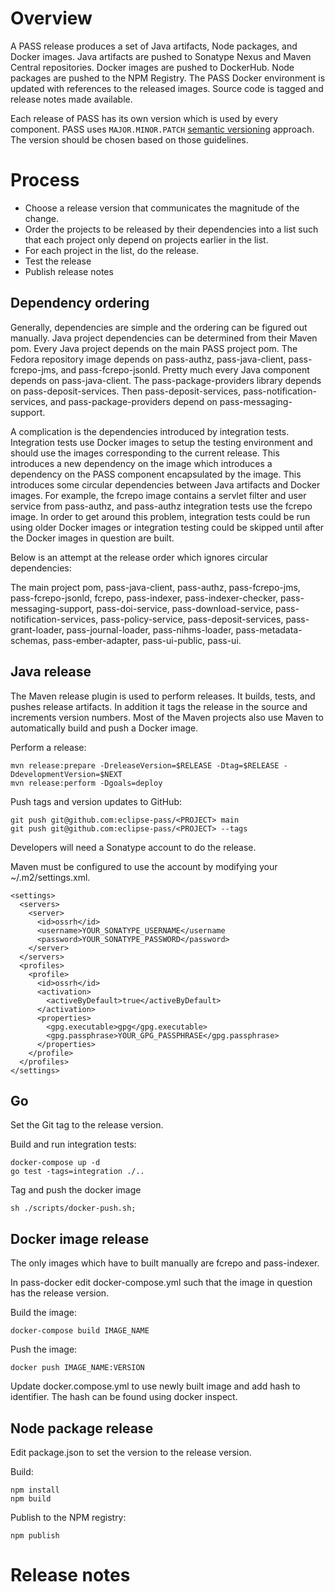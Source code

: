 # Overview

A PASS release produces a set of Java artifacts, Node packages, and Docker images.
Java artifacts are pushed to Sonatype Nexus and Maven Central repositories. Docker images are pushed to DockerHub. Node packages are pushed to the NPM Registry.
The PASS Docker environment is updated with references to the released images.
Source code is tagged and release notes made available.

Each release of PASS has its own version which is used by every component. PASS uses `MAJOR.MINOR.PATCH` [semantic versioning](https://semver.org/) approach.
The version should be chosen based on those guidelines.

# Process

* Choose a release version that communicates the magnitude of the change.
* Order the projects to be released by their dependencies into a list such that each project only depend on projects earlier in the list.
* For each project in the list, do the release.
* Test the release
* Publish release notes

## Dependency ordering

Generally, dependencies are simple and the ordering can be figured out manually. Java project dependencies can be determined from their Maven pom. Every Java project depends on
the main PASS project pom. The Fedora repository image depends on pass-authz, pass-java-client, pass-fcrepo-jms, and pass-fcrepo-jsonld. Pretty much every Java component depends
on pass-java-client. The pass-package-providers library depends on pass-deposit-services. Then pass-deposit-services, pass-notification-services, and pass-package-providers
depend on pass-messaging-support.

A complication is the dependencies introduced by integration tests. Integration tests use Docker images to setup the testing environment and should use the images corresponding to
the current release. This introduces a new dependency on the image which introduces a dependency on the PASS component encapsulated by the image. This introduces some circular
dependencies between Java artifacts and Docker images. For example, the fcrepo image contains a servlet filter and user service from pass-authz, and pass-authz integration tests
use the fcrepo image. In order to get around this problem, integration tests could be run using older Docker images or integration testing could be skipped until after the Docker images in question are built.


Below is an attempt at the release order which ignores circular dependencies:

The main project pom, pass-java-client, pass-authz, pass-fcrepo-jms, pass-fcrepo-jsonld, fcrepo,  pass-indexer, pass-indexer-checker, pass-messaging-support, pass-doi-service, pass-download-service, pass-notification-services, pass-policy-service, pass-deposit-services, pass-grant-loader, pass-journal-loader, pass-nihms-loader, pass-metadata-schemas, pass-ember-adapter, pass-ui-public, pass-ui.

## Java release

The Maven release plugin is used to perform releases. It builds, tests, and pushes release artifacts. In addition it tags the release in the source and increments version numbers. Most of the Maven projects also use Maven to automatically build and push a Docker image.

Perform a release:
```
mvn release:prepare -DreleaseVersion=$RELEASE -Dtag=$RELEASE -DdevelopmentVersion=$NEXT 
mvn release:perform -Dgoals=deploy 
```

Push tags and version updates to GitHub:
```
git push git@github.com:eclipse-pass/<PROJECT> main
git push git@github.com:eclipse-pass/<PROJECT> --tags
```

Developers will need a Sonatype account to do the release. 

Maven must be configured to use the account by modifying your ~/.m2/settings.xml.

```
<settings>
  <servers>
    <server>
      <id>ossrh</id>
      <username>YOUR_SONATYPE_USERNAME</username
      <password>YOUR_SONATYPE_PASSWORD</password>
    </server>
  </servers>
  <profiles>
    <profile>
      <id>ossrh</id>
      <activation>
        <activeByDefault>true</activeByDefault>
      </activation>
      <properties>
        <gpg.executable>gpg</gpg.executable>
        <gpg.passphrase>YOUR_GPG_PASSPHRASE</gpg.passphrase>
      </properties>
    </profile>
  </profiles>
</settings>

```

## Go

Set the Git tag to the release version.

Build and run integration tests:
```
docker-compose up -d
go test -tags=integration ./..
```

Tag and push the docker image
```
sh ./scripts/docker-push.sh;
```

## Docker image release

The only images which have to built manually are fcrepo and pass-indexer.

In pass-docker edit docker-compose.yml such that the image in question has the release version.

Build the image:
```
docker-compose build IMAGE_NAME
```

Push the image:
```
docker push IMAGE_NAME:VERSION
```

Update docker.compose.yml to use newly built image and add hash to identifier. The hash can be found using docker inspect.

## Node package release

Edit package.json to set the version to the release version.

Build:
```
npm install
npm build
```

Publish to the NPM registry:

```
npm publish
```

# Release notes







